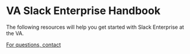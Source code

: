 # VA Slack Enterprise Handbook

The following resources will help you get started with Slack Enterprise at the VA.

[For questions, contact](pages/contact.html)
